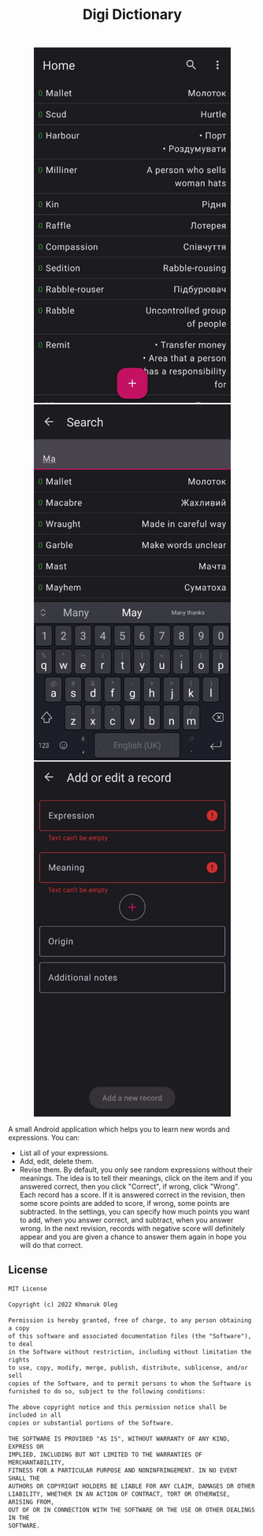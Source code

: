<h1 align="center">Digi Dictionary</h1> <br/>
<p align="center">
  <img src="./art/screen1.jpg" width="400px">
  <img src="./art/screen2.jpg" width="400px">
  <img src="./art/screen3.jpg" width="400px">
</p>

A small Android application which helps you to learn new words and expressions.
You can:
- List all of your expressions.
- Add, edit, delete them.
- Revise them. By default, you only see random expressions without their meanings.
The idea is to tell their meanings, click on the item and if you answered correct, then you click "Correct", if wrong, click "Wrong".
Each record has a score.
If it is answered correct in the revision, then some score points are added to score, if wrong, some points are subtracted.
In the settings, you can specify how much points you want to add, when you answer correct, and subtract, when you answer wrong.
In the next revision, records with negative score will definitely appear and you are given a chance to answer them again 
in hope you will do that correct.   

## License

```
MIT License

Copyright (c) 2022 Khmaruk Oleg

Permission is hereby granted, free of charge, to any person obtaining a copy
of this software and associated documentation files (the "Software"), to deal
in the Software without restriction, including without limitation the rights
to use, copy, modify, merge, publish, distribute, sublicense, and/or sell
copies of the Software, and to permit persons to whom the Software is
furnished to do so, subject to the following conditions:

The above copyright notice and this permission notice shall be included in all
copies or substantial portions of the Software.

THE SOFTWARE IS PROVIDED "AS IS", WITHOUT WARRANTY OF ANY KIND, EXPRESS OR
IMPLIED, INCLUDING BUT NOT LIMITED TO THE WARRANTIES OF MERCHANTABILITY,
FITNESS FOR A PARTICULAR PURPOSE AND NONINFRINGEMENT. IN NO EVENT SHALL THE
AUTHORS OR COPYRIGHT HOLDERS BE LIABLE FOR ANY CLAIM, DAMAGES OR OTHER
LIABILITY, WHETHER IN AN ACTION OF CONTRACT, TORT OR OTHERWISE, ARISING FROM,
OUT OF OR IN CONNECTION WITH THE SOFTWARE OR THE USE OR OTHER DEALINGS IN THE
SOFTWARE.
```